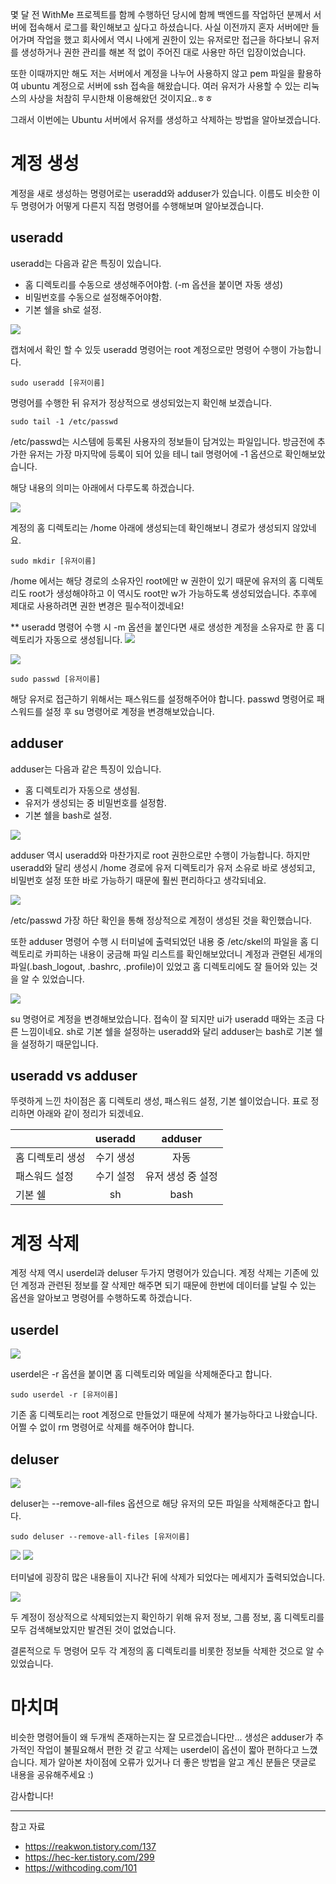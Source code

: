 몇 달 전 WithMe 프로젝트를 함께 수행하던 당시에 함께 백엔드를 작업하던 분께서 서버에 접속해서 로그를 확인해보고 싶다고 하셨습니다.
사실 이전까지 혼자 서버에만 들어가며 작업을 했고 회사에서 역시 나에게 권한이 있는 유저로만 접근을 하다보니 유저를 생성하거나 권한 관리를 해본 적 없이 주어진 대로 사용만 하던 입장이었습니다.

또한 이때까지만 해도 저는 서버에서 계정을 나누어 사용하지 않고 pem 파일을 활용하여 ubuntu 계정으로 서버에 ssh 접속을 해왔습니다. 여러 유저가 사용할 수 있는 리눅스의 사상을 처참히 무시한채 이용해왔던 것이지요..ㅎㅎ 

그래서 이번에는 Ubuntu 서버에서 유저를 생성하고 삭제하는 방법을 알아보겠습니다.

# 계정 생성

계정을 새로 생성하는 명령어로는 useradd와 adduser가 있습니다.
이름도 비슷한 이 두 명령어가 어떻게 다른지 직접 명령어를 수행해보며 알아보겠습니다.

## useradd

useradd는 다음과 같은 특징이 있습니다.
- 홈 디렉토리를 수동으로 생성해주어야함. (-m 옵션을 붙이면 자동 생성)
- 비밀번호를 수동으로 설정해주어야함.
- 기본 쉘을 sh로 설정.

![](https://velog.velcdn.com/images/shawnhansh/post/b8f0e74d-4144-4747-a7e8-47d90f243a92/image.png)

캡처에서 확인 할 수 있듯 useradd 명령어는 root 계정으로만 명령어 수행이 가능합니다.

```
sudo useradd [유저이름]
```

명령어를 수행한 뒤 유저가 정상적으로 생성되었는지 확인해 보겠습니다.

```
sudo tail -1 /etc/passwd
```
/etc/passwd는 시스템에 등록된 사용자의 정보들이 담겨있는 파일입니다.
방금전에 추가한 유저는 가장 마지막에 등록이 되어 있을 테니 tail 명령어에 -1 옵션으로 확인해보았습니다.

해당 내용의 의미는 아래에서 다루도록 하겠습니다.

![](https://velog.velcdn.com/images/shawnhansh/post/d5060028-c29f-442c-8b4d-c6d952f54750/image.png)

계정의 홈 디렉토리는 /home 아래에 생성되는데 확인해보니 경로가 생성되지 않았네요.
```
sudo mkdir [유저이름]
```

/home 에서는 해당 경로의 소유자인 root에만 w 권한이 있기 때문에
유저의 홈 디렉토리도 root가 생성해야하고 이 역시도 root만 w가 가능하도록 생성되었습니다.
추후에 제대로 사용하려면 권한 변경은 필수적이겠네요!

** useradd 명령어 수행 시 -m 옵션을 붙인다면 새로 생성한 계정을 소유자로 한 홈 디렉토리가 자동으로 생성됩니다.
![](https://velog.velcdn.com/images/shawnhansh/post/1e9c81a0-40a7-4284-81c7-0605703b556f/image.png)

![](https://velog.velcdn.com/images/shawnhansh/post/5f4b36bb-6294-4dfe-b6a7-cd097a4c273d/image.png)

```
sudo passwd [유저이름]
```

해당 유저로 접근하기 위해서는 패스워드를 설정해주어야 합니다.
passwd 명령어로 패스워드를 설정 후 su 명령어로 계정을 변경해보았습니다.

## adduser

adduser는 다음과 같은 특징이 있습니다.
- 홈 디렉토리가 자동으로 생성됨.
- 유저가 생성되는 중 비밀번호를 설정함.
- 기본 쉘을 bash로 설정.

![](https://velog.velcdn.com/images/shawnhansh/post/aec12fe1-0064-4ede-b9a1-c51c7c3ba4ae/image.png)

adduser 역시 useradd와 마찬가지로 root 권한으로만 수행이 가능합니다.
하지만 useradd와 달리 생성시 /home 경로에 유저 디렉토리가 유저 소유로 바로 생성되고, 비밀번호 설정 또한 바로 가능하기 때문에 훨씬 편리하다고 생각되네요.

![](https://velog.velcdn.com/images/shawnhansh/post/94a1f0da-e8a5-4160-a8dd-2f32cd1e7236/image.png)

/etc/passwd 가장 하단 확인을 통해 정상적으로 계정이 생성된 것을 확인했습니다.

또한 adduser 명령어 수행 시 터미널에 출력되었던 내용 중 
/etc/skel의 파일을 홈 디렉토리로 카피하는 내용이 궁금해 파일 리스트를 확인해보았더니
계정과 관렫된 세개의 파일(.bash_logout, .bashrc, .profile)이 있었고
홈 디렉토리에도 잘 들어와 있는 것을 알 수 있었습니다.

![](https://velog.velcdn.com/images/shawnhansh/post/5758dcfd-debc-45ce-b59b-8ba4b580881a/image.png)

su 명령어로 계정을 변경해보았습니다.
접속이 잘 되지만 ui가 useradd 때와는 조금 다른 느낌이네요.
sh로 기본 쉘을 설정하는 useradd와 달리 adduser는 bash로 기본 쉘을 설정하기 때문입니다.


## useradd vs adduser

뚜렷하게 느낀 차이점은 홈 디렉토리 생성, 패스워드 설정, 기본 쉘이었습니다.
표로 정리하면 아래와 같이 정리가 되겠네요.

| | useradd | adduser |
|:---|:---:|:---:|
| 홈 디렉토리 생성 | 수기 생성 | 자동 |
| 패스워드 설정 | 수기 설정 | 유저 생성 중 설정 |
| 기본 쉘 | sh | bash |

# 계정 삭제

계정 삭제 역시 userdel과 deluser 두가지 명령어가 있습니다.
계정 삭제는 기존에 있던 계정과 관련된 정보를 잘 삭제만 해주면 되기 때문에 한번에 데이터를 날릴 수 있는 옵션을 알아보고 명령어를 수행하도록 하겠습니다.

## userdel

![](https://velog.velcdn.com/images/shawnhansh/post/7df41fa4-c07a-43dc-9b7d-8e503421427e/image.png)

userdel은 -r 옵션을 붙이면 홈 디렉토리와 메일을 삭제해준다고 합니다.

```
sudo userdel -r [유저이름]
```
기존 홈 디렉토리는 root 계정으로 만들었기 때문에 삭제가 불가능하다고 나왔습니다.
어쩔 수 없이 rm 명령어로 삭제를 해주어야 합니다.

## deluser

![](https://velog.velcdn.com/images/shawnhansh/post/77cdaa19-691b-40d1-9da8-33a7bb902120/image.png)

deluser는 --remove-all-files 옵션으로 해당 유저의 모든 파일을 삭제해준다고 합니다.

```
sudo deluser --remove-all-files [유저이름]
```

![](https://velog.velcdn.com/images/shawnhansh/post/c294bea5-af7a-4492-a448-d005a59b352b/image.png)
![](https://velog.velcdn.com/images/shawnhansh/post/e3eebdea-e565-4b27-9d7d-b643ef3fc172/image.png)

터미널에 굉장히 많은 내용들이 지나간 뒤에 삭제가 되었다는 메세지가 출력되었습니다.

![](https://velog.velcdn.com/images/shawnhansh/post/d46d37c9-8c63-4864-ad5e-4b0d73a9c50e/image.png)

두 계정이 정상적으로 삭제되었는지 확인하기 위해 유저 정보, 그룹 정보, 홈 디렉토리를 모두 검색해보았지만 발견된 것이 없었습니다.

결론적으로 두 명령어 모두 각 계정의 홈 디렉토리를 비롯한 정보들 삭제한 것으로 알 수 있었습니다.

# 마치며

비슷한 명령어들이 왜 두개씩 존재하는지는 잘 모르겠습니다만...
생성은 adduser가 추가적인 작업이 불필요해서 편한 것 같고 삭제는 userdel이 옵션이 짧아 편하다고 느꼈습니다.
제가 알아본 차이점에 오류가 있거나 더 좋은 방법을 알고 계신 분들은 댓글로 내용을 공유해주세요 :)

감사합니다!

---

참고 자료
- https://reakwon.tistory.com/137
- https://hec-ker.tistory.com/299
- https://withcoding.com/101
